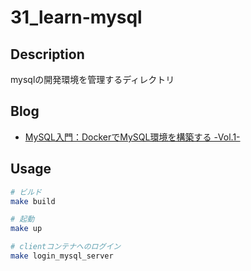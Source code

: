 # 31_learn-mysql

## Description

mysqlの開発環境を管理するディレクトリ

## Blog

- [MySQL入門：DockerでMySQL環境を構築する -Vol.1-](https://yossi-note.com/introduction-to-mysql-build-a-mysql-environment-with-docker-vol-1/)

## Usage

```sh
# ビルド
make build

# 起動
make up

# clientコンテナへのログイン
make login_mysql_server
```
